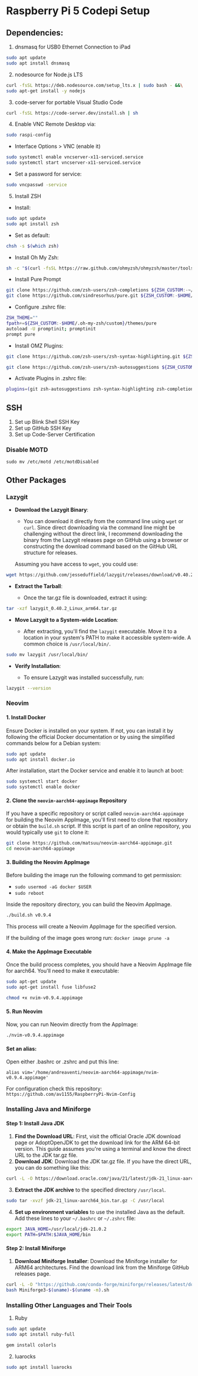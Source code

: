 # Raspberry Pi 5 Codepi Setup

## Dependencies:

1. dnsmasq for USB0 Ethernet Connection to iPad

```bash
sudo apt update
sudo apt install dnsmasq
```

2. nodesource for Node.js LTS

```bash
curl -fsSL https://deb.nodesource.com/setup_lts.x | sudo bash - &&\
sudo apt-get install -y nodejs
```

3. code-server for portable Visual Studio Code

```bash
curl -fsSL https://code-server.dev/install.sh | sh
```

4. Enable VNC Remote Desktop via:

```bash
sudo raspi-config
```

- Interface Options > VNC (enable it)

```bash
sudo systemctl enable vncserver-x11-serviced.service
sudo systemctl start vncserver-x11-serviced.service
```

- Set a password for service:

```bash
sudo vncpasswd -service
```

5. Install ZSH

- Install:

```bash
sudo apt update
sudo apt install zsh
```

- Set as default:

```bash
chsh -s $(which zsh)
```

- Install Oh My Zsh:

```bash
sh -c "$(curl -fsSL https://raw.github.com/ohmyzsh/ohmyzsh/master/tools/install.sh)"
```

- Install Pure Prompt

```bash
git clone https://github.com/zsh-users/zsh-completions ${ZSH_CUSTOM:-~/.oh-my-zsh/custom}/plugins/zsh-completions
git clone https://github.com/sindresorhus/pure.git ${ZSH_CUSTOM:-$HOME/.oh-my-zsh/custom}/themes/pure
```

- Configure .zshrc file:

```bash
ZSH_THEME=""
fpath+=${ZSH_CUSTOM:-$HOME/.oh-my-zsh/custom}/themes/pure
autoload -U promptinit; promptinit
prompt pure
```

- Install OMZ Plugins:

```bash
git clone https://github.com/zsh-users/zsh-syntax-highlighting.git ${ZSH_CUSTOM:-~/.oh-my-zsh/custom}/plugins/zsh-syntax-highlighting
```

```bash
git clone https://github.com/zsh-users/zsh-autosuggestions ${ZSH_CUSTOM:-~/.oh-my-zsh/custom}/plugins/zsh-autosuggestions
```

- Activate Plugins in .zshrc file:

```bash
plugins=(git zsh-autosuggestions zsh-syntax-highlighting zsh-completions)
```

## SSH

1. Set up Blink Shell SSH Key
2. Set up GitHub SSH Key
3. Set up Code-Server Certification

### Disable MOTD

`sudo mv /etc/motd /etc/motdDisabled
`

## Other Packages

### Lazygit

- **Download the Lazygit Binary**:

  - You can download it directly from the command line using `wget` or `curl`. Since direct downloading via the command line might be challenging without the direct link, I recommend downloading the binary from the Lazygit releases page on GitHub using a browser or constructing the download command based on the GitHub URL structure for releases.

  Assuming you have access to `wget`, you could use:

```bash
wget https://github.com/jesseduffield/lazygit/releases/download/v0.40.2/lazygit_0.40.2_Linux_arm64.tar.gz
```

- **Extract the Tarball**:

  - Once the tar.gz file is downloaded, extract it using:

```bash
tar -xzf lazygit_0.40.2_Linux_arm64.tar.gz
```

- **Move Lazygit to a System-wide Location**:

  - After extracting, you'll find the `lazygit` executable. Move it to a location in your system's PATH to make it accessible system-wide. A common choice is `/usr/local/bin/`.

```bash
sudo mv lazygit /usr/local/bin/
```

- **Verify Installation**:

  - To ensure Lazygit was installed successfully, run:

```bash
lazygit --version
```

### Neovim

#### 1\. Install Docker

Ensure Docker is installed on your system. If not, you can install it by following the official Docker documentation or by using the simplified commands below for a Debian system:

```bash
sudo apt update
sudo apt install docker.io
```

After installation, start the Docker service and enable it to launch at boot:

```bash
sudo systemctl start docker
sudo systemctl enable docker
```

#### 2\. Clone the `neovim-aarch64-appimage` Repository

If you have a specific repository or script called `neovim-aarch64-appimage` for building the Neovim AppImage, you'll first need to clone that repository or obtain the `build.sh` script. If this script is part of an online repository, you would typically use `git` to clone it:

```bash
git clone https://github.com/matsuu/neovim-aarch64-appimage.git
cd neovim-aarch64-appimage
```

#### 3\. Building the Neovim AppImage

Before building the image run the following command to get permission:

- `sudo usermod -aG docker $USER`
- `sudo reboot`

Inside the repository directory, you can build the Neovim AppImage.

```bash
./build.sh v0.9.4
```

This process will create a Neovim AppImage for the specified version.

If the building of the image goes wrong run: `docker image prune -a`

#### 4\. Make the AppImage Executable

Once the build process completes, you should have a Neovim AppImage file for aarch64. You'll need to make it executable:

```bash
sudo apt-get update
sudo apt-get install fuse libfuse2
```

```bash
chmod +x nvim-v0.9.4.appimage
```

#### 5\. Run Neovim

Now, you can run Neovim directly from the AppImage:

```bash
./nvim-v0.9.4.appimage
```

#### Set an alias:

Open either .bashrc or .zshrc and put this line:

`alias vim='/home/andreaventi/neovim-aarch64-appimage/nvim-v0.9.4.appimage'`

For configuration check this repository:
`https://github.com/av1155/RaspberryPi-Nvim-Config`

### Installing Java and Miniforge

#### Step 1: Install Java JDK

1.  **Find the Download URL**: First, visit the official Oracle JDK download page or AdoptOpenJDK to get the download link for the ARM 64-bit version. This guide assumes you're using a terminal and know the direct URL to the JDK tar.gz file.
2.  **Download JDK**: Download the JDK tar.gz file. If you have the direct URL, you can do something like this:

```bash
curl -L -O https://download.oracle.com/java/21/latest/jdk-21_linux-aarch64_bin.tar.gz
```

3. **Extract the JDK archive** to the specified directory `/usr/local`.

```bash
sudo tar -xvzf jdk-21_linux-aarch64_bin.tar.gz -C /usr/local
```

4. **Set up environment variables** to use the installed Java as the default. Add these lines to your `~/.bashrc` or `~/.zshrc` file:

```bash
export JAVA_HOME=/usr/local/jdk-21.0.2
export PATH=$PATH:$JAVA_HOME/bin
```

#### Step 2: Install Miniforge

1.  **Download Miniforge Installer**: Download the Miniforge installer for ARM64 architectures. Find the download link from the Miniforge GitHub releases page.

```bash
curl -L -O "https://github.com/conda-forge/miniforge/releases/latest/download/Miniforge3-$(uname)-$(uname -m).sh"
bash Miniforge3-$(uname)-$(uname -m).sh
```

### Installing Other Languages and Their Tools

1. Ruby

```bash
sudo apt update
sudo apt install ruby-full
```

```bash
gem install colorls
```

2. luarocks

```bash
sudo apt install luarocks
```
